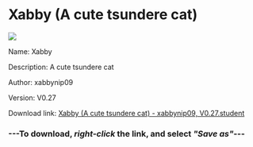 # Xabby (A cute tsundere cat)

<img src = "https://raw.githubusercontent.com/Arbiter1223/Koukou-Gurashi-Custom-Students/master/Students/Files/Xabby%20(A%20cute%20tsundere%20cat).png">

Name: Xabby

Description: A cute tsundere cat

Author: xabbynip09

Version: V0.27

Download link: <a href="https://raw.githubusercontent.com/Arbiter1223/Koukou-Gurashi-Custom-Students/master/Students/Files/Xabby%20(A%20cute%20tsundere%20cat)%20-%20xabbynip09%2C%20V0.27.student">Xabby (A cute tsundere cat) - xabbynip09, V0.27.student</a>

### ---**To download, _right-click_ the link, and select _"Save as"_**---

